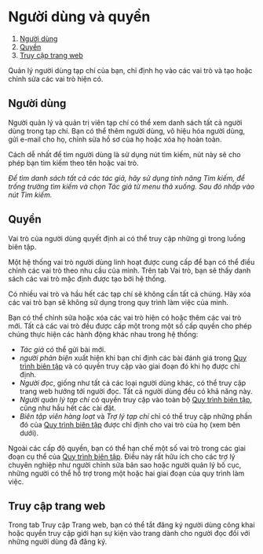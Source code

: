 # Người dùng và quyền

1. [Người dùng](users-and-roles#users)
1. [Quyền](users-and-roles#roles)
2. [Truy cập trang web](users-and-roles#site-access)

Quản lý người dùng tạp chí của bạn, chỉ định họ vào các vai trò và tạo hoặc chỉnh sửa các vai trò hiện có.

## <a name="users"></a> Người dùng

Người quản lý và quản trị viên tạp chí có thể xem danh sách tất cả người dùng trong tạp chí. Bạn có thể thêm người dùng, vô hiệu hóa người dùng, gửi e-mail cho họ, chỉnh sửa hồ sơ của họ hoặc xóa họ hoàn toàn.

Cách dễ nhất để tìm người dùng là sử dụng nút tìm kiếm, nút này sẽ cho phép bạn tìm kiếm theo tên hoặc vai trò.

*Để tìm danh sách tất cả các tác giả, hãy sử dụng tính năng Tìm kiếm, để trống trường tìm kiếm và chọn Tác giả từ menu thả xuống. Sau đó nhấp vào nút Tìm kiếm.*

## <a name="roles"></a> Quyền

Vai trò của người dùng quyết định ai có thể truy cập những gì trong luồng biên tập.

Một hệ thống vai trò người dùng linh hoạt được cung cấp để bạn có thể điều chỉnh các vai trò theo nhu cầu của mình. Trên tab Vai trò, bạn sẽ thấy danh sách các vai trò mặc định được tạo bởi hệ thống.

Có nhiều vai trò và hầu hết các tạp chí sẽ không cần tất cả chúng. Hãy xóa các vai trò bạn sẽ không sử dụng trong quy trình làm việc của mình.

Bạn có thể chỉnh sửa hoặc xóa các vai trò hiện có hoặc thêm các vai trò mới. Tất cả các vai trò đều được cấp một trong một số cấp quyền cho phép chúng thực hiện các hành động khác nhau trong hệ thống:

- *Tác giả* có thể gửi bài mới.
- *người phản biện* xuất hiện khi bạn chỉ định các bài đánh giá trong [Quy trình biên tập](editorial-workflow) và có quyền truy cập vào giai đoạn đó khi họ được chỉ định.
- *Người đọc*, giống như tất cả các loại người dùng khác, có thể truy cập trang web hướng tới người đọc. Tất cả người dùng đều có khả năng này.
- *Người quản lý tạp chí* có quyền truy cập vào toàn bộ [Quy trình biên tập](editorial-workflow), cũng như hầu hết các cài đặt.
- *Biên tập viên hàng loạt* và *Trợ lý tạp chí* chỉ có thể truy cập những phần đó của [Quy trình biên tập](editorial-workflow) được chỉ định cho vai trò của họ (xem bên dưới).

Ngoài các cấp độ quyền, bạn có thể hạn chế một số vai trò trong các giai đoạn cụ thể của [Quy trình biên tập](editorial-workflow). Điều này rất hữu ích cho các trợ lý chuyên nghiệp như người chỉnh sửa bản sao hoặc người quản lý bố cục, những người có thể hỗ trợ trong một hoặc hai giai đoạn của quy trình làm việc.

## <a name="site-access"></a> Truy cập trang web

Trong tab Truy cập Trang web, bạn có thể tắt đăng ký người dùng công khai hoặc quyền truy cập giới hạn sự kiện vào trang dành cho người đọc đối với những người dùng đã đăng ký.
